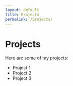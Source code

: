 ```yaml
---
layout: default
title: Projects
permalink: /projects/
---
```


# Projects

Here are some of my projects:

- Project 1
- Project 2
- Project 3
